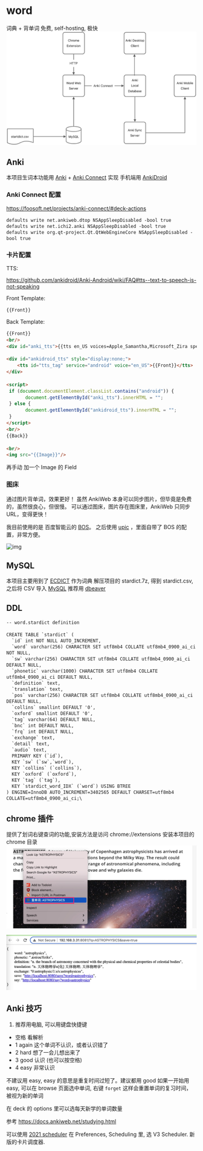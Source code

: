 # word

词典 + 背单词
免费, self-hosting, 极快
![dataflow](docs/img/word-dataflow.png)

## Anki

本项目生词本功能用 [Anki](https://apps.ankiweb.net/) +
[Anki Connect](https://ankiweb.net/shared/info/2055492159) 实现
手机端用 [AnkiDroid](https://play.google.com/store/apps/details?id=com.ichi2.anki)

### Anki Connect 配置

<https://foosoft.net/projects/anki-connect/#deck-actions>

```shell
defaults write net.ankiweb.dtop NSAppSleepDisabled -bool true
defaults write net.ichi2.anki NSAppSleepDisabled -bool true
defaults write org.qt-project.Qt.QtWebEngineCore NSAppSleepDisabled -bool true
```

### 卡片配置

TTS:

<https://github.com/ankidroid/Anki-Android/wiki/FAQ#tts--text-to-speech-is-not-speaking>

Front Template:

```html
{{Front}}
```

Back Template:

```html
{{Front}}
<br/>
<div id="anki_tts">{{tts en_US voices=Apple_Samantha,Microsoft_Zira speed=1.0:Front}}</div>

<div id="ankidroid_tts" style="display:none;">
    <tts id="tts_tag" service="android" voice="en_US">{{Front}}</tts>
</div>

<script>
 if (document.documentElement.classList.contains("android")) {
       document.getElementById("anki_tts").innerHTML = "";
 } else {
       document.getElementById("ankidroid_tts").innerHTML = "";
 }
</script>
<br/>
{{Back}}

<br/>
<img src="{{Image}}"/>
```

再手动 加一个 Image 的 Field

### 图床
通过图片背单词，效果更好！
虽然 AnkiWeb 本身可以同步图片，但毕竟是免费的，虽然很良心，但很慢。
可以通过图床，图片存在图床里，AnkiWeb 只同步 URL，变得更快！

我目前使用的是 百度智能云的 [BOS](https://cloud.baidu.com/product/bos.html)。
之后使用 [upic](https://github.com/gee1k/uPic) ，里面自带了 BOS 的配置，非常方便。

![img](https://anki-img-yy.fsh.bcebos.com/uPic/eryBhr.png)

## MySQL

本项目主要用到了 [ECDICT](https://github.com/skywind3000/ECDICT) 作为词典
解压项目的 stardict.7z, 得到 stardict.csv, 之后将 CSV 导入 [MySQL](https://dev.mysql.com/downloads/mysql/)
推荐用 [dbeaver](https://github.com/dbeaver/dbeaver)

## DDL

```roomsql
-- word.stardict definition

CREATE TABLE `stardict` (
  `id` int NOT NULL AUTO_INCREMENT,
  `word` varchar(256) CHARACTER SET utf8mb4 COLLATE utf8mb4_0900_ai_ci NOT NULL,
  `sw` varchar(256) CHARACTER SET utf8mb4 COLLATE utf8mb4_0900_ai_ci DEFAULT NULL,
  `phonetic` varchar(1000) CHARACTER SET utf8mb4 COLLATE utf8mb4_0900_ai_ci DEFAULT NULL,
  `definition` text,
  `translation` text,
  `pos` varchar(256) CHARACTER SET utf8mb4 COLLATE utf8mb4_0900_ai_ci DEFAULT NULL,
  `collins` smallint DEFAULT '0',
  `oxford` smallint DEFAULT '0',
  `tag` varchar(64) DEFAULT NULL,
  `bnc` int DEFAULT NULL,
  `frq` int DEFAULT NULL,
  `exchange` text,
  `detail` text,
  `audio` text,
  PRIMARY KEY (`id`),
  KEY `sw` (`sw`,`word`),
  KEY `collins` (`collins`),
  KEY `oxford` (`oxford`),
  KEY `tag` (`tag`),
  KEY `stardict_word_IDX` (`word`) USING BTREE
) ENGINE=InnoDB AUTO_INCREMENT=3402565 DEFAULT CHARSET=utf8mb4 COLLATE=utf8mb4_0900_ai_ci;\
```

## chrome 插件

提供了划词右键查词的功能,安装方法是访问
chrome://extensions
安装本项目的 chrome 目录
![效果](docs/img/ext.jpg)

![ui](docs/img/ui.jpg)

## Anki 技巧

1. 推荐用电脑, 可以用键盘快捷键

- 空格 看解析
- 1 again 这个单词不认识，或者认识错了
- 2 hard 想了一会儿想出来了
- 3 good 认识 (也可以按空格)
- 4 easy 非常认识

不建议用 easy, easy 的意思是重复时间过短了。建议都用 good
如果一开始用 easy, 可以在 browse 页面选中单词, 右键 `forget`
这样会重置单词的复习时间，被视为新的单词

在 deck 的 options 里可以选每天新学的单词数量

参考 <https://docs.ankiweb.net/studying.html>

可以使用 [2021 scheduler](https://faqs.ankiweb.net/the-2021-scheduler.html)
在 Preferences, Scheduling 里, 选 V3 Scheduler. 新版的卡片调度器.
